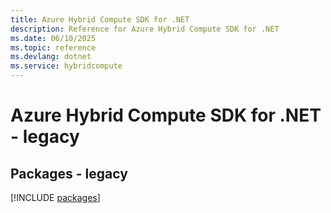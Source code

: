 ```yaml
---
title: Azure Hybrid Compute SDK for .NET
description: Reference for Azure Hybrid Compute SDK for .NET
ms.date: 06/10/2025
ms.topic: reference
ms.devlang: dotnet
ms.service: hybridcompute
---
```

# Azure Hybrid Compute SDK for .NET - legacy
## Packages - legacy
[!INCLUDE [packages](hybrid-compute-index.md)]
